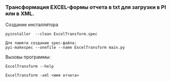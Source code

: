 ### Трансформация EXCEL-формы отчета в txt для загрузки в PI или в XML.

Создание инсталлятора
```
pyinstaller  --clean ExcelTransform.spec

Для памяти создание spec-файла:
pyi-makespec --onefile --name ExcelTransform main.py
```
Вызовы программы:
```
ExcelTransform --help

ExcelTransform -xml <имя отчета> 
```
